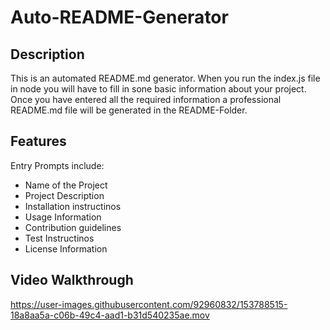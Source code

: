 # Auto-README-Generator

## Description 

This is an automated README.md generator. When you run the index.js file in node you will have to fill in sone basic information about your project. Once you have entered all the required information a professional README.md file will be generated in the README-Folder. 

## Features 

Entry Prompts include: 
- Name of the Project
- Project Description 
- Installation instructinos
- Usage Information
- Contribution guidelines
- Test Instructinos
- License Information

## Video Walkthrough 

https://user-images.githubusercontent.com/92960832/153788515-18a8aa5a-c06b-49c4-aad1-b31d540235ae.mov

